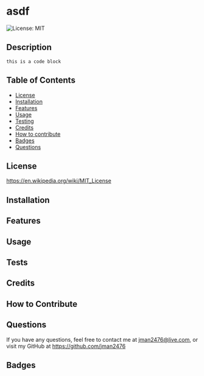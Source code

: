 # asdf

  ![License: MIT](https://img.shields.io/badge/License-MIT-yellow.svg)
  ## Description
  ```
this is a code block
```
  
  
  ## Table of Contents
  
  - [License](#license)
  - [Installation](#installation)
  - [Features](#features)
  - [Usage](#usage)
  - [Testing](#tests)
  - [Credits](#credits)
  - [How to contribute](#contributions)
  - [Badges](#badges)
  - [Questions](#questions)
  
  <a id='license'></a>
  ## License
  https://en.wikipedia.org/wiki/MIT_License

  <a id='installation'></a>
  ## Installation
  
  
  <a id='features'></a>
  ## Features
  

  <a id='usage'></a>
  ## Usage
  


  <a id='tests'></a>
  ## Tests
  

  <a id='credits'></a>
  ## Credits
  
  
  <a id='contributions'></a>
  ## How to Contribute
  
 
  <a id='questions'></a>
  ## Questions

  If you have any questions, feel free to contact me at jman2476@live.com,
  or visit my GitHub at https://github.com/jman2476

  <a id='badges'></a>
  ## Badges
  
  

